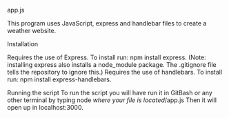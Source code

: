 app.js


This program uses JavaScript, express and handlebar files to create a weather website.

Installation

Requires the use of Express. To install run: npm install express.
(Note: installing express also installs a node_module package. The .gitignore file
tells the repository to ignore this.)
Requires the use of handlebars. To install run: npm install express-handlebars.

Running the script
To run the script you will have run it in GitBash or any other terminal by typing
node *where your file is located*/app.js
Then it will open up in localhost:3000.
